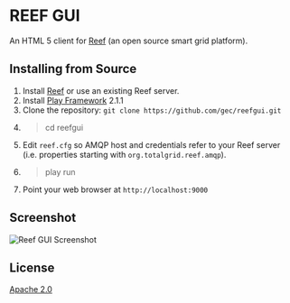 # REEF GUI

An HTML 5 client for [Reef](https://github.com/gec/reef) (an open source smart grid platform).

## Installing from Source

1.  Install [Reef](https://github.com/gec/reef) or use an existing Reef server.
1.  Install [Play Framework](http://www.playframework.com/download) 2.1.1
1.  Clone the repository: `git clone https://github.com/gec/reefgui.git`
1.  > cd reefgui
1.  Edit `reef.cfg` so AMQP host and credentials refer to your Reef server (i.e. properties starting with `org.totalgrid.reef.amqp`).
1.  > play run
1.  Point your web browser at `http://localhost:9000`

## Screenshot

![Reef GUI Screenshot](https://github.com/gec/reefgui/raw/master/screenshot.png)

## License

[Apache 2.0](http://www.apache.org/licenses/LICENSE-2.0)

